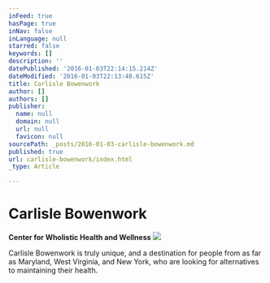 ```yaml
---
inFeed: true
hasPage: true
inNav: false
inLanguage: null
starred: false
keywords: []
description: ''
datePublished: '2016-01-03T22:14:15.214Z'
dateModified: '2016-01-03T22:13:48.615Z'
title: Carlisle Bowenwork
author: []
authors: []
publisher:
  name: null
  domain: null
  url: null
  favicon: null
sourcePath: _posts/2016-01-03-carlisle-bowenwork.md
published: true
url: carlisle-bowenwork/index.html
_type: Article

---
```

# Carlisle Bowenwork

**Center for Wholistic Health and Wellness**
![](https://the-grid-user-content.s3-us-west-2.amazonaws.com/2a26d247-ef80-49b3-b551-95be858ad8a5.jpg)

Carlisle Bowenwork is truly unique, and a destination for people from as far as Maryland, West Virginia, and New York, who are looking for alternatives to maintaining their health.